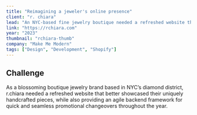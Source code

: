 ```yaml
---
title: "Reimagining a jeweler's online presence"
client: "r. chiara"
lead: "An NYC-based fine jewelry boutique needed a refreshed website that better showcased their bespoke pieces, along with an agile backend framework for seamless promotional changeovers."
link: "https://rchiara.com"
year: "2023"
thumbnail: "rchiara-thumb"
company: "Make Me Modern"
tags: ["Design", "Development", "Shopify"]
---
```


## Challenge

As a blossoming boutique jewelry brand based in NYC’s diamond district, r.chiara needed a refreshed website that better showcased their uniquely handcrafted pieces, while also providing an agile backend framework for quick and seamless promotional changeovers throughout the year.